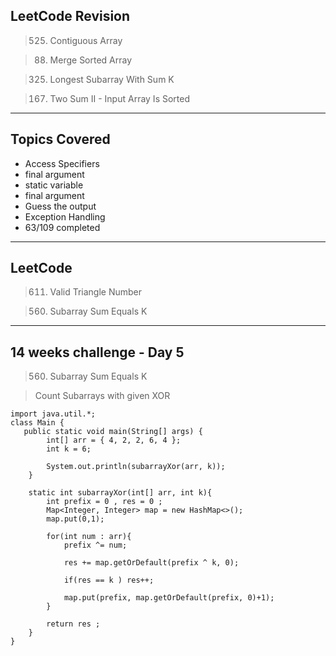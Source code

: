 ## LeetCode Revision

> 525. Contiguous Array

> 88. Merge Sorted Array

> 325. Longest Subarray With Sum K

> 167. Two Sum II - Input Array Is Sorted

---

## Topics Covered

- Access Specifiers
- final argument
- static variable
- final argument
- Guess the output
- Exception Handling
- 63/109 completed

---

## LeetCode

> 611. Valid Triangle Number

> 560. Subarray Sum Equals K

---

## 14 weeks challenge - Day 5

> 560. Subarray Sum Equals K

> Count Subarrays with given XOR

```
import java.util.*;
class Main {
   public static void main(String[] args) {
        int[] arr = { 4, 2, 2, 6, 4 };
        int k = 6;

        System.out.println(subarrayXor(arr, k));
    }

    static int subarrayXor(int[] arr, int k){
        int prefix = 0 , res = 0 ;
        Map<Integer, Integer> map = new HashMap<>();
        map.put(0,1);

        for(int num : arr){
            prefix ^= num;

            res += map.getOrDefault(prefix ^ k, 0);

            if(res == k ) res++;

            map.put(prefix, map.getOrDefault(prefix, 0)+1);
        }

        return res ;
    }
}
```

>
